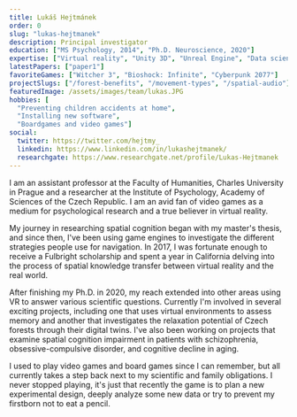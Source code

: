 ```yaml
---
title: Lukáš Hejtmánek
order: 0
slug: "lukas-hejtmanek"
description: Principal investigator
education: ["MS Psychology, 2014", "Ph.D. Neuroscience, 2020"]
expertise: ["Virtual reality", "Unity 3D", "Unreal Engine", "Data science"]
latestPapers: ["paper1"]
favoriteGames: ["Witcher 3", "Bioshock: Infinite", "Cyberpunk 2077"]
projectSlugs: ["/forest-benefits", "/movement-types", "/spatial-audio"]
featuredImage: /assets/images/team/lukas.JPG
hobbies: [
  "Preventing children accidents at home", 
  "Installing new software",
  "Boardgames and video games"]
social:
  twitter: https://twitter.com/hejtmy_
  linkedin: https://www.linkedin.com/in/lukashejtmanek/
  researchgate: https://www.researchgate.net/profile/Lukas-Hejtmanek
---
```


I am an assistant professor at the Faculty of Humanities, Charles University in Prague and a researcher at the Institute of Psychology, Academy of Sciences of the Czech Republic. I am an avid fan of video games as a medium for psychological research and a true believer in virtual reality.

My journey in researching spatial cognition began with my master's thesis, and since then, I've been using game engines to investigate the different strategies people use for navigation. In 2017, I was fortunate enough to receive a Fulbright scholarship and spent a year in California delving into the process of spatial knowledge transfer between virtual reality and the real world.

After finishing my Ph.D. in 2020, my reach extended into other areas using VR to answer various scientific questions. Currently I'm involved in several exciting projects, including one that uses virtual environments to assess memory and another that investigates the relaxation potential of Czech forests through their digital twins. I've also been working on projects that examine spatial cognition impairment in patients with schizophrenia, obsessive-compulsive disorder, and cognitive decline in aging.

I used to play video games and board games since I can remember, but all currently takes a step back next to my scientific and family obligations. I never stopped playing, it's just that recently the game is to plan a new experimental design, deeply analyze some new data or try to prevent my firstborn not to eat a pencil.